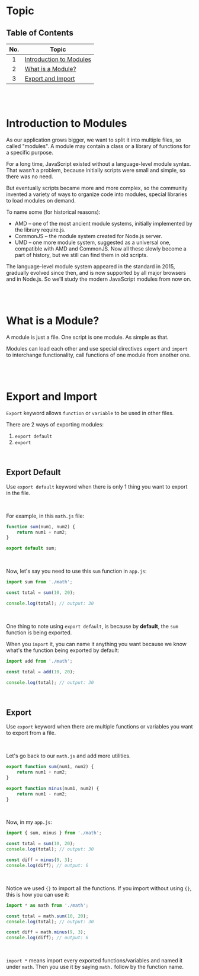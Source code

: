 # Topic

## Table of Contents

| No. | Topic                        |
| :-: | ---------------------------- |
|  1  | [Introduction to Modules](#) |
|  2  | [What is a Module?](#)       |
|  3  | [Export and Import](#)       |

<br /><br />

# Introduction to Modules

As our application grows bigger, we want to split it into multiple files, so
called "modules". A module may contain a class or a library of functions for a
specific purpose.

For a long time, JavaScript existed without a language-level module syntax. That
wasn’t a problem, because initially scripts were small and simple, so there was
no need.

But eventually scripts became more and more complex, so the community invented a
variety of ways to organize code into modules, special libraries to load modules
on demand.

To name some (for historical reasons):

-   AMD – one of the most ancient module systems, initially implemented by the
    library require.js.
-   CommonJS – the module system created for Node.js server.
-   UMD – one more module system, suggested as a universal one, compatible with
    AMD and CommonJS. Now all these slowly become a part of history, but we
    still can find them in old scripts.

The language-level module system appeared in the standard in 2015, gradually
evolved since then, and is now supported by all major browsers and in Node.js.
So we’ll study the modern JavaScript modules from now on.

<br><br>

# What is a Module?

A module is just a file. One script is one module. As simple as that.

Modules can load each other and use special directives `export` and `import` to
interchange functionality, call functions of one module from another one.

<br><br>

# Export and Import

`Export` keyword allows `function` or `variable` to be used in other files.

There are 2 ways of exporting modules:

1. `export default`
2. `export`

<br>

## Export Default

Use `export default` keyword when there is only 1 thing you want to export in
the file.

<br>

For example, in this `math.js` file:

```js
function sum(num1, num2) {
	return num1 + num2;
}

export default sum;
```

<br>

Now, let's say you need to use this `sum` function in `app.js`:

```js
import sum from './math';

const total = sum(10, 20);

console.log(total); // output: 30
```

<br>

One thing to note using `export default`, is because by **default**, the `sum`
function is being exported.

When you `import` it, you can name it anything you want because we know what's
the function being exported by default:

```js
import add from './math';

const total = add(10, 20);

console.log(total); // output: 30
```

<br>

## Export

Use `export` keyword when there are multiple functions or variables you want to
export from a file.

<br>

Let's go back to our `math.js` and add more utilities.

```js
export function sum(num1, num2) {
	return num1 + num2;
}

export function minus(num1, num2) {
	return num1 - num2;
}
```

<br>

Now, in my `app.js`:

```js
import { sum, minus } from './math';

const total = sum(10, 20);
console.log(total); // output: 30

const diff = minus(9, 3);
console.log(diff); // output: 6
```

<br>

Notice we used `{}` to import all the functions. If you import without using
`{}`, this is how you can use it:

```js
import * as math from './math';

const total = math.sum(10, 20);
console.log(total); // output: 30

const diff = math.minus(9, 3);
console.log(diff); // output: 6
```

<br>

`import *` means import every exported functions/variables and named it under
`math`. Then you use it by saying `math.` follow by the function name.
